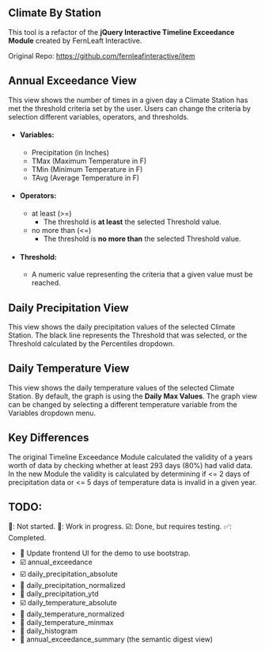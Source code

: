 ## Climate By Station

This tool is a refactor of the <strong>jQuery Interactive Timeline Exceedance Module</strong> created by FernLeaft Interactive.

Original Repo: https://github.com/fernleafinteractive/item

## Annual Exceedance View

This view shows the number of times in a given day a Climate Station has met the threshold criteria set by the user. Users can change the criteria by selection different variables, operators, and thresholds.
* #### Variables:
	* Precipitation (in Inches)
	* TMax (Maximum Temperature in F)
	* TMin (Minimum Temperature in F)
	*	TAvg (Average Temperature in F)

* #### Operators:
	* at least (>=)
		* The threshold is <strong>at least</strong> the selected Threshold value.
  * no more than (<=)
	  * The threshold is <strong>no more than</strong> the selected Threshold value.

* #### Threshold:
	* A numeric value representing the criteria that a given value must be reached.

## Daily Precipitation View

This view shows the daily precipitation values of the selected Climate Station. The black line represents the Threshold that was selected, or the Threshold calculated by the Percentiles dropdown.

## Daily Temperature View

This view shows the daily temperature values of the selected Climate Station. By default, the graph is using the <strong>Daily Max Values</strong>. The graph view can be changed by selecting a different temperature variable from the Variables dropdown menu.

## Key Differences

The original Timeline Exceedance Module calculated the validity of a years worth of data by checking
whether at least 293 days (80%) had valid data. In the new Module the validity is calculated by determining if <= 2 days of precipitation data or <= 5 days of temperature data is invalid in a given year.

## TODO:
🔲: Not started.
🚧: Work in progress.
☑️: Done, but requires testing.
✅: Completed.
* 🚧 Update frontend UI for the demo to use bootstrap.
* ☑️ annual_exceedance
* ☑️ daily_precipitation_absolute
* 🔲 daily_precipitation_normalized
* 🔲 daily_precipitation_ytd
* ☑️ daily_temperature_absolute
* 🔲 daily_temperature_normalized
* 🚧 daily_temperature_minmax
* 🔲 daily_histogram
* 🔲 annual_exceedance_summary (the semantic digest view)
